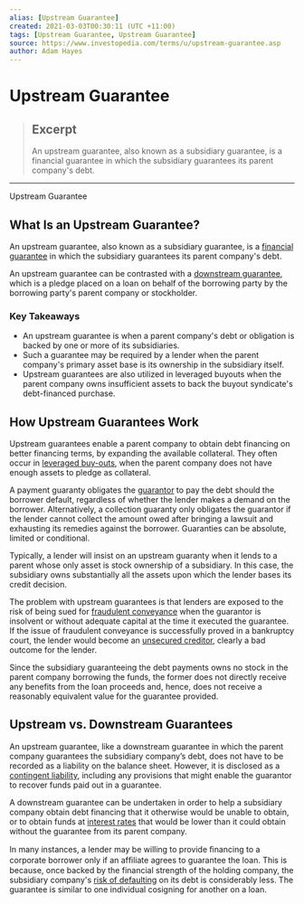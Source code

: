 ```yaml
---
alias: [Upstream Guarantee]
created: 2021-03-03T00:30:11 (UTC +11:00)
tags: [Upstream Guarantee, Upstream Guarantee]
source: https://www.investopedia.com/terms/u/upstream-guarantee.asp
author: Adam Hayes
---
```


# Upstream Guarantee

> ## Excerpt
> An upstream guarantee, also known as a subsidiary guarantee, is a financial guarantee in which the subsidiary guarantees its parent company's debt.

---

Upstream Guarantee
## What Is an Upstream Guarantee?

An upstream guarantee, also known as a subsidiary guarantee, is a [financial guarantee](https://www.investopedia.com/terms/f/financial-guarantee.asp) in which the subsidiary guarantees its parent company's debt.

An upstream guarantee can be contrasted with a [downstream guarantee](https://www.investopedia.com/terms/d/downstream_guarantee.asp), which is a pledge placed on a loan on behalf of the borrowing party by the borrowing party's parent company or stockholder.

### Key Takeaways

-   An upstream guarantee is when a parent company's debt or obligation is backed by one or more of its subsidiaries.
-   Such a guarantee may be required by a lender when the parent company's primary asset base is its ownership in the subsidiary itself.
-   Upstream guarantees are also utilized in leveraged buyouts when the parent company owns insufficient assets to back the buyout syndicate's debt-financed purchase.

## How Upstream Guarantees Work

Upstream guarantees enable a parent company to obtain debt financing on better financing terms, by expanding the available collateral. They often occur in [leveraged buy-outs](https://www.investopedia.com/terms/l/leveragedbuyout.asp), when the parent company does not have enough assets to pledge as collateral.

A payment guaranty obligates the [guarantor](https://www.investopedia.com/terms/g/guarantor.asp) to pay the debt should the borrower default, regardless of whether the lender makes a demand on the borrower. Alternatively, a collection guaranty only obligates the guarantor if the lender cannot collect the amount owed after bringing a lawsuit and exhausting its remedies against the borrower. Guaranties can be absolute, limited or conditional.

Typically, a lender will insist on an upstream guaranty when it lends to a parent whose only asset is stock ownership of a subsidiary. In this case, the subsidiary owns substantially all the assets upon which the lender bases its credit decision.

The problem with upstream guarantees is that lenders are exposed to the risk of being sued for [fraudulent conveyance](https://www.investopedia.com/terms/f/fraudulentconveyance.asp) when the guarantor is insolvent or without adequate capital at the time it executed the guarantee. If the issue of fraudulent conveyance is successfully proved in a bankruptcy court, the lender would become an [unsecured creditor](https://www.investopedia.com/terms/u/unsecuredcreditor.asp), clearly a bad outcome for the lender.

Since the subsidiary guaranteeing the debt payments owns no stock in the parent company borrowing the funds, the former does not directly receive any benefits from the loan proceeds and, hence, does not receive a reasonably equivalent value for the guarantee provided.

## Upstream vs. Downstream Guarantees

An upstream guarantee, like a downstream guarantee in which the parent company guarantees the subsidiary company’s debt, does not have to be recorded as a liability on the balance sheet. However, it is disclosed as a [contingent liability](https://www.investopedia.com/terms/c/contingentliability.asp), including any provisions that might enable the guarantor to recover funds paid out in a guarantee.

A downstream guarantee can be undertaken in order to help a subsidiary company obtain debt financing that it otherwise would be unable to obtain, or to obtain funds at [interest rates](https://www.investopedia.com/terms/i/interestrate.asp) that would be lower than it could obtain without the guarantee from its parent company.

In many instances, a lender may be willing to provide ﬁnancing to a corporate borrower only if an afﬁliate agrees to guarantee the loan. This is because, once backed by the financial strength of the holding company, the subsidiary company's [risk of defaulting](https://www.investopedia.com/terms/d/defaultrisk.asp) on its debt is considerably less. The guarantee is similar to one individual cosigning for another on a loan.

